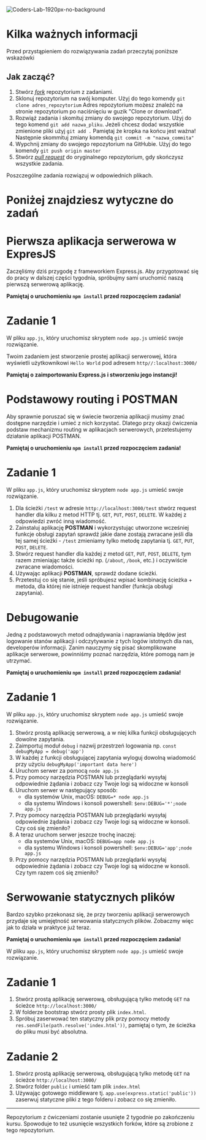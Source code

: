 ![Coders-Lab-1920px-no-background](https://user-images.githubusercontent.com/152855/73064373-5ed69780-3ea1-11ea-8a71-3d370a5e7dd8.png)

# Kilka ważnych informacji

Przed przystąpieniem do rozwiązywania zadań przeczytaj poniższe wskazówki

## Jak zacząć?

1. Stwórz [*fork*](https://guides.github.com/activities/forking/) repozytorium z zadaniami.
2. Sklonuj repozytorium na swój komputer. Użyj do tego komendy `git clone adres_repozytorium`
Adres repozytorium możesz znaleźć na stronie repozytorium po naciśnięciu w guzik "Clone or download".
3. Rozwiąż zadania i skomituj zmiany do swojego repozytorium. Użyj do tego komend `git add nazwa_pliku`.
Jeżeli chcesz dodać wszystkie zmienione pliki użyj `git add .` 
Pamiętaj że kropka na końcu jest ważna!
Następnie skommituj zmiany komendą `git commit -m "nazwa_commita"`
4. Wypchnij zmiany do swojego repozytorium na GitHubie.  Użyj do tego komendy `git push origin master`
5. Stwórz [*pull request*](https://help.github.com/articles/creating-a-pull-request) do oryginalnego repozytorium, gdy skończysz wszystkie zadania.

Poszczególne zadania rozwiązuj w odpowiednich plikach.

# Poniżej znajdziesz wytyczne do zadań

# Pierwsza aplikacja serwerowa w ExpresJS

Zaczęliśmy dziś przygodę z frameworkiem Express.js. Aby przygotować się do pracy w dalszej części tygodnia, spróbujmy sami uruchomić naszą pierwszą serwerową aplikację.

**Pamiętaj o uruchomieniu `npm install` przed rozpoczęciem zadania!**

# Zadanie 1

W pliku `app.js`, który uruchomisz skryptem `node app.js` umieść swoje rozwiązanie.

Twoim zadaniem jest stworzenie prostej aplikacji serwerowej, która wyświetli użytkownikowi `Hello World` pod adresem `http//:localhost:3000/`

**Pamiętaj o zaimportowaniu Express.js i stworzeniu jego instancji!**

# Podstawowy routing i POSTMAN

Aby sprawnie poruszać się w świecie tworzenia aplikacji musimy znać dostępne narzędzie i umieć z nich korzystać. Dlatego przy okazji ćwiczenia podstaw mechanizmu routing w aplikacjach serwerowych, przetestujemy działanie aplikacji POSTMAN.

**Pamiętaj o uruchomieniu `npm install` przed rozpoczęciem zadania!**

# Zadanie 1

W pliku `app.js`, który uruchomisz skryptem `node app.js` umieść swoje rozwiązanie.

1. Dla ścieżki `/test` w adresie `http://localhost:3000/test` stwórz request handler dla kilku z metod HTTP tj. `GET`, `PUT`, `POST`, `DELETE`. W każdej z odpowiedzi zwróć inną wiadomość.
2. Zainstaluj aplikację **POSTMAN** i wykorzystując utworzone wcześniej funkcje obsługi zapytań sprawdź jakie dane zostają zwracane jeśli dla tej samej ścieżki - `/test` zmieniamy tylko metodę zapytania tj. `GET`, `PUT`, `POST`, `DELETE`.
3. Stwórz request handler dla każdej z metod `GET`, `PUT`, `POST`, `DELETE`, tym razem zmieniając także ścieżki np. (`/about`, `/book`, etc.) i oczywiście zwracane wiadomości.
4. Używając aplikacji **POSTMAN**, sprawdź dodane ścieżki.
5. Przetestuj co się stanie, jeśli spróbujesz wpisać kombinację ścieżka + metoda, dla której nie istnieje request handler (funkcja obsługi zapytania).

# Debugowanie

Jedną z podstawowych metod odnajdywania i naprawiania błędów jest logowanie stanów aplikacji i odczytywanie z tych logów istotnych dla nas, developerów informacji. Zanim nauczymy się pisać skomplikowane aplikacje serwerowe, powinniśmy poznać narzędzia, które pomogą nam je utrzymać.

**Pamiętaj o uruchomieniu `npm install` przed rozpoczęciem zadania!**

# Zadanie 1

W pliku `app.js`, który uruchomisz skryptem `node app.js` umieść swoje rozwiązanie.

1. Stwórz prostą aplikację serwerową, a w niej kilka funkcji obsługujących dowolne zapytania.
2. Zaimportuj moduł `debug` i nazwij przestrzeń logowania np. `const debugMyApp = debug('app')`
3. W każdej z funkcji obsługującej zapytania wyloguj dowolną wiadomość przy użyciu `debugMyApp('important data here')`
4. Uruchom serwer za pomocą `node app.js`
5. Przy pomocy narzędzia POSTMAN lub przeglądarki wysyłaj odpowiednie żądania i zobacz czy Twoje logi są widoczne w konsoli
6. Uruchom serwer w następujący sposób:
   - dla systemów Unix, macOS: `DEBUG=* node app.js`
   - dla systemu Windows i konsoli powershell: `$env:DEBUG='*';node app.js`
7. Przy pomocy narzędzia POSTMAN lub przeglądarki wysyłaj odpowiednie żądania i zobacz czy Twoje logi są widoczne w konsoli. Czy coś się zmieniło?
8. A teraz uruchom serwer jeszcze trochę inaczej:
   - dla systemów Unix, macOS: `DEBUG=app node app.js`
   - dla systemu Windows i konsoli powershell: `$env:DEBUG='app';node app.js`
9. Przy pomocy narzędzia POSTMAN lub przeglądarki wysyłaj odpowiednie żądania i zobacz czy Twoje logi są widoczne w konsoli. Czy tym razem coś się zmieniło?

# Serwowanie statycznych plików

Bardzo szybko przekonasz się, że przy tworzeniu aplikacji serwerowych przydaje się umiejętność serwowania statycznych plików. Zobaczmy więc jak to działa w praktyce już teraz.

**Pamiętaj o uruchomieniu `npm install` przed rozpoczęciem zadania!**

W pliku `app.js`, który uruchomisz skryptem `node app.js` umieść swoje rozwiązanie.

# Zadanie 1

1. Stwórz prostą aplikację serwerową, obsługującą tylko metodę `GET` na ścieżce `http://localhost:3000/`
2. W folderze bootstrap stwórz prosty plik `index.html`.
3. Spróbuj zaserwować ten statyczny plik przy pomocy metody `res.sendFile(path.resolve('index.html'))`, pamiętaj o tym, że ścieżka do pliku musi być absolutna.

# Zadanie 2

1. Stwórz prostą aplikację serwerową, obsługującą tylko metodę `GET` na ścieżce `http://localhost:3000/`
2. Stwórz folder `public` i umieść tam plik `index.html`
3. Używając gotowego middleware tj. `app.use(express.static('public'))` zaserwuj statyczne pliki z tego folderu i zobacz co się zmieniło.

---

Repozytorium z ćwiczeniami zostanie usunięte 2 tygodnie po zakończeniu kursu. Spowoduje to też usunięcie wszystkich forków, które są zrobione z tego repozytorium.
